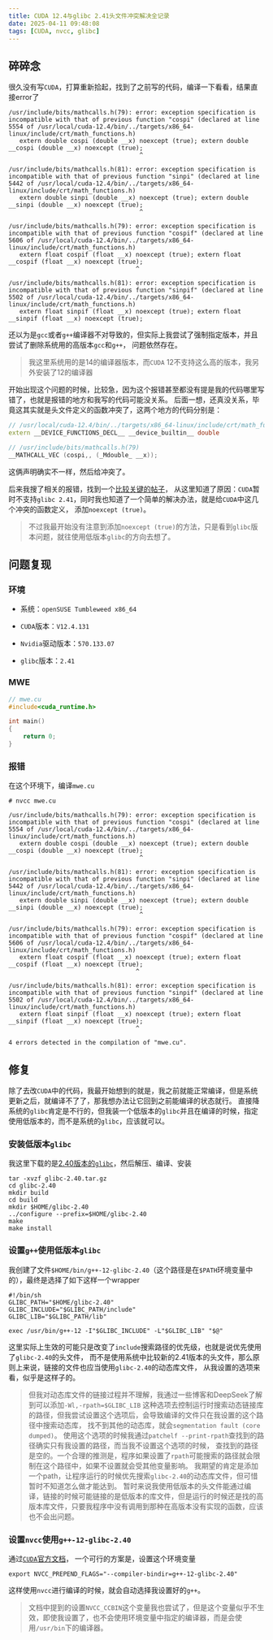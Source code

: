 ```yaml
---
title: CUDA 12.4与glibc 2.41头文件冲突解决全记录
date: 2025-04-11 09:48:08
tags: [CUDA, nvcc, glibc]
---
```


## 碎碎念

很久没有写`CUDA`，打算重新拾起，找到了之前写的代码，编译一下看看，结果直接error了
```
/usr/include/bits/mathcalls.h(79): error: exception specification is incompatible with that of previous function "cospi" (declared at line 5554 of /usr/local/cuda-12.4/bin/../targets/x86_64-linux/include/crt/math_functions.h)
   extern double cospi (double __x) noexcept (true); extern double __cospi (double __x) noexcept (true);
                                    ^

/usr/include/bits/mathcalls.h(81): error: exception specification is incompatible with that of previous function "sinpi" (declared at line 5442 of /usr/local/cuda-12.4/bin/../targets/x86_64-linux/include/crt/math_functions.h)
   extern double sinpi (double __x) noexcept (true); extern double __sinpi (double __x) noexcept (true);
                                    ^

/usr/include/bits/mathcalls.h(79): error: exception specification is incompatible with that of previous function "cospif" (declared at line 5606 of /usr/local/cuda-12.4/bin/../targets/x86_64-linux/include/crt/math_functions.h)
   extern float cospif (float __x) noexcept (true); extern float __cospif (float __x) noexcept (true);
                                   ^

/usr/include/bits/mathcalls.h(81): error: exception specification is incompatible with that of previous function "sinpif" (declared at line 5502 of /usr/local/cuda-12.4/bin/../targets/x86_64-linux/include/crt/math_functions.h)
   extern float sinpif (float __x) noexcept (true); extern float __sinpif (float __x) noexcept (true);
```
还以为是`gcc`或者`g++`编译器不对导致的，但实际上我尝试了强制指定版本，并且尝试了删除系统用的高版本`gcc`和`g++`，
问题依然存在。

> 我这里系统用的是14的编译器版本，而`CUDA` 12不支持这么高的版本，我另外安装了12的编译器

开始出现这个问题的时候，比较急，因为这个报错甚至都没有提是我的代码哪里写错了，也就是报错的地方和我写的代码可能没关系。
后面一想，还真没关系，毕竟这其实就是头文件定义的函数冲突了，这两个地方的代码分别是：
```cpp
// /usr/local/cuda-12.4/bin/../targets/x86_64-linux/include/crt/math_functions.h(5554)
extern __DEVICE_FUNCTIONS_DECL__ __device_builtin__ double                 cospi(double x);
```

```cpp
// /usr/include/bits/mathcalls.h(79)
__MATHCALL_VEC (cospi,, (_Mdouble_ __x));
```

这俩声明确实不一样，然后给冲突了。

后来我搜了相关的报错，找到一个[比较关键的帖子](https://forums.developer.nvidia.com/t/error-exception-specification-is-incompatible-for-cospi-sinpi-cospif-sinpif-with-glibc-2-41/323591)，
从这里知道了原因：`CUDA`暂时不支持`glibc 2.41`，同时我也知道了一个简单的解决办法，就是给`CUDA`中这几个冲突的函数定义，
添加`noexcept (true)`。

> 不过我最开始没有注意到添加`noexcept (true)`的方法，只是看到`glibc`版本问题，就往使用低版本`glibc`的方向去想了。

## 问题复现

### 环境

- 系统：`openSUSE Tumbleweed x86_64`

- `CUDA`版本：`V12.4.131`

- `Nvidia`驱动版本：`570.133.07`

- `glibc`版本：`2.41`

### MWE

```cpp
// mwe.cu
#include<cuda_runtime.h>

int main()
{
    return 0;
}
```

### 报错

在这个环境下，编译`mwe.cu`
```shell
# nvcc mwe.cu 

/usr/include/bits/mathcalls.h(79): error: exception specification is incompatible with that of previous function "cospi" (declared at line 5554 of /usr/local/cuda-12.4/bin/../targets/x86_64-linux/include/crt/math_functions.h)
   extern double cospi (double __x) noexcept (true); extern double __cospi (double __x) noexcept (true);
                                    ^

/usr/include/bits/mathcalls.h(81): error: exception specification is incompatible with that of previous function "sinpi" (declared at line 5442 of /usr/local/cuda-12.4/bin/../targets/x86_64-linux/include/crt/math_functions.h)
   extern double sinpi (double __x) noexcept (true); extern double __sinpi (double __x) noexcept (true);
                                    ^

/usr/include/bits/mathcalls.h(79): error: exception specification is incompatible with that of previous function "cospif" (declared at line 5606 of /usr/local/cuda-12.4/bin/../targets/x86_64-linux/include/crt/math_functions.h)
   extern float cospif (float __x) noexcept (true); extern float __cospif (float __x) noexcept (true);
                                   ^

/usr/include/bits/mathcalls.h(81): error: exception specification is incompatible with that of previous function "sinpif" (declared at line 5502 of /usr/local/cuda-12.4/bin/../targets/x86_64-linux/include/crt/math_functions.h)
   extern float sinpif (float __x) noexcept (true); extern float __sinpif (float __x) noexcept (true);
                                   ^

4 errors detected in the compilation of "mwe.cu".
```

## 修复

除了去改`CUDA`中的代码，我最开始想到的就是，我之前就能正常编译，但是系统更新之后，就编译不了了，那我想办法让它回到之前能编译的状态就行。
直接降系统的`glibc`肯定是不行的，但我装一个低版本的`glibc`并且在编译的时候，指定使用低版本的，而不是系统的`glibc`，应该就可以。

### 安装低版本`glibc`

我这里下载的是[2.40版本的`glibc`](https://ftp.gnu.org/gnu/glibc/glibc-2.40.tar.gz)，然后解压、编译、安装
```shell
tar -xvzf glibc-2.40.tar.gz
cd glibc-2.40
mkdir build
cd build
mkdir $HOME/glibc-2.40
../configure --prefix=$HOME/glibc-2.40
make
make install
```

### 设置`g++`使用低版本`glibc`

我创建了文件`$HOME/bin/g++-12-glibc-2.40`（这个路径是在`$PATH`环境变量中的），最终是选择了如下这样一个wrapper

```shell
#!/bin/sh
GLIBC_PATH="$HOME/glibc-2.40"
GLIBC_INCLUDE="$GLIBC_PATH/include"
GLIBC_LIB="$GLIBC_PATH/lib"

exec /usr/bin/g++-12 -I"$GLIBC_INCLUDE" -L"$GLIBC_LIB" "$@"
```

这里实际上生效的可能只是改变了`include`搜索路径的优先级，也就是说优先使用了`glibc-2.40`的头文件，
而不是使用系统中比较新的2.41版本的头文件，那么原则上来说，链接的文件也应当使用`glibc-2.40`的动态库文件，
从我设置的选项来看，似乎是这样子的。
> 但我对动态库文件的链接过程并不理解，我通过一些博客和DeepSeek了解到可以添加`-Wl,-rpath=$GLIBC_LIB`
这种选项去控制运行时搜索动态链接库的路径，但我尝试设置这个选项后，会导致编译的文件只在我设置的这个路径中搜索动态库，
找不到其他的动态库，就会`segmentation fault (core dumped)`。
使用这个选项的时候我通过`patchelf --print-rpath`查找到的路径确实只有我设置的路径，而当我不设置这个选项的时候，
查找到的路径是空的。一个合理的推测是，程序如果设置了`rpath`可能搜索的路径就会限制在这个路径中，如果不设置就会受其他变量影响。
我期望的肯定是添加一个path，让程序运行的时候优先搜索`glibc-2.40`的动态库文件，但可惜暂时不知道怎么做才能达到。
暂时来说我使用低版本的头文件能通过编译，链接的时候可能链接的是低版本的库文件，但是运行的时候还是找的高版本库文件，只要我程序中没有调用到那种在高版本没有实现的函数，应该也不会出问题。

### 设置`nvcc`使用`g++-12-glibc-2.40`

通过[`CUDA`官方文档](https://docs.nvidia.com/cuda/cuda-compiler-driver-nvcc/index.html#nvcc-environment-variables)，
一个可行的方案是，设置这个环境变量

```shell
export NVCC_PREPEND_FLAGS="--compiler-bindir=g++-12-glibc-2.40"
```
这样使用`nvcc`进行编译的时候，就会自动选择我设置好的`g++`。

> 文档中提到的设置`NVCC_CCBIN`这个变量我也尝试了，但是这个变量似乎不生效，即使我设置了，也不会使用环境变量中指定的编译器，而是会使用`/usr/bin`下的编译器。